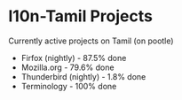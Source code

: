 # l10n-Tamil Projects

Currently active projects on Tamil (on pootle)
* Firfox (nightly) - 87.5% done
* Mozilla.org - 79.6% done
* Thunderbird (nightly) - 1.8% done
* Terminology - 100% done
